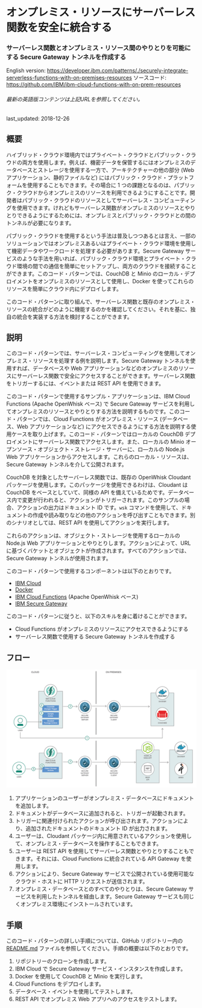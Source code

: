 # オンプレミス・リソースにサーバーレス関数を安全に統合する

### サーバーレス関数とオンプレミス・リソース間のやりとりを可能にする Secure Gateway トンネルを作成する

English version: https://developer.ibm.com/patterns/./securely-integrate-serverless-functions-with-on-premises-resources
ソースコード: https://github.com/IBM/ibm-cloud-functions-with-on-prem-resources

###### 最新の英語版コンテンツは上記URLを参照してください。
last_updated: 2018-12-26

 
## 概要

ハイブリッド・クラウド環境内ではプライベート・クラウドとパブリック・クラウドの両方を使用します。例えば、機密データを保管するにはオンプレミスのデータベースとストレージを使用する一方で、アーキテクチャーの他の部分 (Web アプリケーション、静的ファイルなど) にはパブリック・クラウド・プラットフォームを使用することもできます。その場合に 1 つの課題となるのは、パブリック・クラウドからオンプレミスのリソースを利用できるようにすることです。開発者はパブリック・クラウドのリソースとしてサーバーレス・コンピューティングを使用できます。けれどもサーバーレス関数がオンプレミスのリソースとやりとりできるようにするためには、オンプレミスとパブリック・クラウドとの間のトンネルが必要になります。

パブリック・クラウドを使用するという手法は普及しつつあるとは言え、一部のソリューションではオンプレミスあるいはプライベート・クラウド環境を使用して機密データやワークロードを処理する必要があります。Secure Gateway サービスのような手法を用いれば、パブリック・クラウド環境とプライベート・クラウド環境の間での通信を簡単にセットアップし、両方のクラウドを接続することができます。このコード・パターンでは、CouchDB と Minio のローカル・デプロイメントをオンプレミスのリソースとして使用し、Docker を使ってこれらのリソースを簡単にクラウド内にデプロイします。

このコード・パターンに取り組んで、サーバーレス関数と既存のオンプレミス・リソースの統合がどのように機能するのかを確認してください。それを基に、独自の統合を実装する方法を検討することができます。

## 説明

このコード・パターンでは、サーバーレス・コンピューティングを使用してオンプレミス・リソースを処理する例を説明します。Secure Gateway トンネルを使用すれば、データベースや Web アプリケーションなどのオンプレミスのリソースにサーバーレス関数で安全にアクセスすることができます。サーバーレス関数をトリガーするには、イベントまたは REST API を使用できます。

このコード・パターンで使用するサンプル・アプリケーションは、IBM Cloud Functions (Apache OpenWhisk ベース) で Secure Gateway サービスを利用してオンプレミスのリソースとやりとりする方法を説明するものです。このコード・パターンでは、Cloud Functions がオンプレミス・リソース (データベース、Web アプリケーションなど) にアクセスできるようにする方法を説明する使用ケースを取り上げます。このコード・パターンではローカルの CouchDB デプロイメントにサーバーレス関数でアクセスします。また、ローカルの Minio オープンソース・オブジェクト・ストレージ・サーバーに、ロ―カルの Node.js Web アプリケーションからアクセスします。これらのローカル・リソースは、Secure Gateway トンネルを介して公開されます。

CouchDB を対象としたサーバーレス関数では、既存の OpenWhisk Cloudant パッケージを使用します。このパッケージを使用できるわけは、Cloudant は CouchDB をベースとしていて、同様の API を備えているためです。データベース内で変更が行われると、アクションがトリガーされます。このサンプルの場合、アクションの出力はドキュメント ID です。`wsk` コマンドを使用して、ドキュメントの作成や読み取りなどの他のアクションを呼び出すこともできます。別のシナリオとしては、REST API を使用してアクションを実行します。

これらのアクションは、オブジェクト・ストレージを使用するローカルの Node.js Web アプリケーションとやりとりします。アクションによって、URL に基づくバケットとオブジェクトが作成されます。すべてのアクションでは、Secure Gateway トンネルが使用されます。

このコード・パターンで使用するコンポーネントは以下のとおりです。

* [IBM Cloud](https://cloud.ibm.com/?cm_sp=ibmdev-_-developer-patterns-_-cloudreg)
* [Docker](https://www.docker.com)
* [IBM Cloud Functions](https://cloud.ibm.com/openwhisk?cm_sp=ibmdev-_-developer-patterns-_-cloudreg) (Apache OpenWhisk ベース)
* [IBM Secure Gateway](https://cloud.ibm.com/catalog/services/secure-gateway?cm_sp=ibmdev-_-developer-patterns-_-cloudreg)

このコード・パターンに従うと、以下のスキルを身に着けることができます。

* Cloud Functions がオンプレミスのリソースにアクセスできるようにする
* サーバーレス関数で使用する Secure Gateway トンネルを作成する

## フロー

![サーバーレス、ゲートウェイ、オンプレミス・リソースのフロー](./images/integrate-serverless-on-premises-flow-diagram.png)

1. アプリケーションのユーザーがオンプレミス・データベースにドキュメントを追加します。
1. ドキュメントがデータベースに追加されると、トリガーが起動されます。
1. トリガーに関連付けられたアクションが呼び出されます。アクションにより、追加されたドキュメントのドキュメント ID が出力されます。
1. ユーザーは、Cloudant パッケージ内に用意されているアクションを使用して、オンプレミス・データベースを操作することもできます。
1. ユーザーは REST API を使用してサーバーレス関数とやりとりすることもできます。それには、Cloud Functions に統合されている API Gateway を使用します。
1. アクションにより、Secure Gateway サービスで公開されている使用可能なクラウド・ホストに HTTP リクエストが送信されます。
1. オンプレミス・データベースとのすべてのやりとりは、Secure Gateway サービスを利用したトンネルを経由します。Secure Gateway サービスも同じくオンプレミス環境にインストールされています。

## 手順

このコード・パターンの詳しい手順については、GitHub リポジトリー内の [README.md](https://github.com/IBM/ibm-cloud-functions-with-on-prem-resources/blob/master/README.md) ファイルを参照してください。手順の概要は以下のとおりです。

1. リポジトリーのクローンを作成します。
1. IBM Cloud で Secure Gateway サービス・インスタンスを作成します。
1. Docker を使用して CouchDB と Minio を実行します。
1. Cloud Functions をデプロイします。
1. データベース・イベントを使用してテストします。
1. REST API でオンプレミス Web アプリへのアクセスをテストします。
